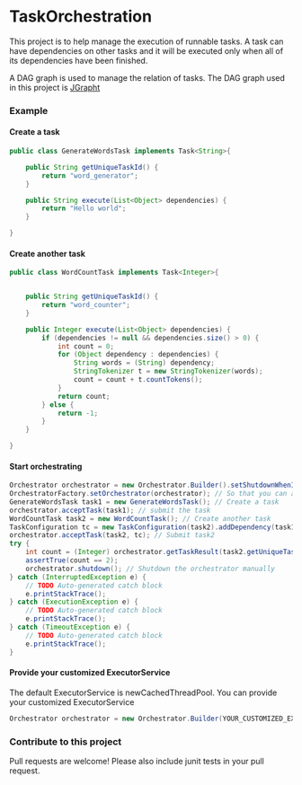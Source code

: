 TaskOrchestration
=============

This project is to help manage the execution of runnable tasks. A task can have dependencies on other tasks and it will be executed only when all of its dependencies have been finished.

A DAG graph is used to manage the relation of tasks. The DAG graph used in this project is [JGrapht](http://jgrapht.org/)

### Example
#### Create a task
```Java
public class GenerateWordsTask implements Task<String>{

  	public String getUniqueTaskId() {
  		return "word_generator";
  	}

  	public String execute(List<Object> dependencies) {
  		return "Hello world";
  	}

}
```
#### Create another task
```Java
public class WordCountTask implements Task<Integer>{


	public String getUniqueTaskId() {
		return "word_counter";
	}

	public Integer execute(List<Object> dependencies) {
		if (dependencies != null && dependencies.size() > 0) {
			int count = 0;
			for (Object dependency : dependencies) {
				String words = (String) dependency;
				StringTokenizer t = new StringTokenizer(words);
				count = count + t.countTokens();
			}
			return count;
		} else {
			return -1;
		}
	}

}
```
#### Start orchestrating
```Java
Orchestrator orchestrator = new Orchestrator.Builder().setShutdownWhenIdle(false).build(); // Create an orchestrator
OrchestratorFactory.setOrchestrator(orchestrator); // So that you can access the orchestrator wherever you want
GenerateWordsTask task1 = new GenerateWordsTask(); // Create a task
orchestrator.acceptTask(task1); // submit the task
WordCountTask task2 = new WordCountTask(); // Create another task
TaskConfiguration tc = new TaskConfiguration(task2).addDependency(task1); // Make task2 depend on task1
orchestrator.acceptTask(task2, tc); // Submit task2
try {
	int count = (Integer) orchestrator.getTaskResult(task2.getUniqueTaskId(), 1000, TimeUnit.MILLISECONDS); // Get the result of task2
	assertTrue(count == 2);
	orchestrator.shutdown(); // Shutdown the orchestrator manually
} catch (InterruptedException e) {
	// TODO Auto-generated catch block
	e.printStackTrace();
} catch (ExecutionException e) {
	// TODO Auto-generated catch block
	e.printStackTrace();
} catch (TimeoutException e) {
	// TODO Auto-generated catch block
	e.printStackTrace();
}
```
#### Provide your customized ExecutorService
The default ExecutorService is newCachedThreadPool. You can provide your customized ExecutorService
```Java
Orchestrator orchestrator = new Orchestrator.Builder(YOUR_CUSTOMIZED_EXECUTOR).build(); 
```

### Contribute to this project
Pull requests are welcome! Please also include junit tests in your pull request.
